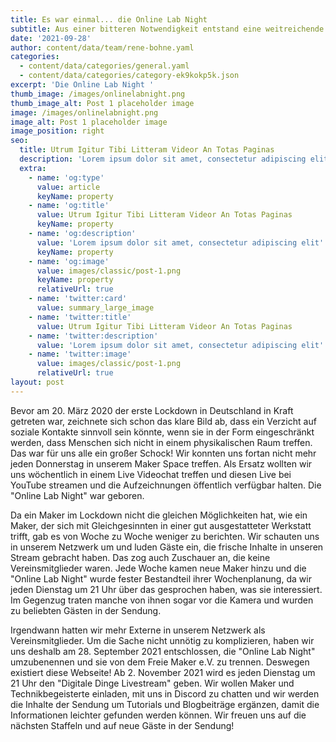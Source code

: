 ```yaml
---
title: Es war einmal... die Online Lab Night
subtitle: Aus einer bitteren Notwendigkeit entstand eine weitreichende Idee
date: '2021-09-28'
author: content/data/team/rene-bohne.yaml
categories:
  - content/data/categories/general.yaml
  - content/data/categories/category-ek9kokp5k.json
excerpt: 'Die Online Lab Night '
thumb_image: /images/onlinelabnight.png
thumb_image_alt: Post 1 placeholder image
image: /images/onlinelabnight.png
image_alt: Post 1 placeholder image
image_position: right
seo:
  title: Utrum Igitur Tibi Litteram Videor An Totas Paginas
  description: 'Lorem ipsum dolor sit amet, consectetur adipiscing elit'
  extra:
    - name: 'og:type'
      value: article
      keyName: property
    - name: 'og:title'
      value: Utrum Igitur Tibi Litteram Videor An Totas Paginas
      keyName: property
    - name: 'og:description'
      value: 'Lorem ipsum dolor sit amet, consectetur adipiscing elit'
      keyName: property
    - name: 'og:image'
      value: images/classic/post-1.png
      keyName: property
      relativeUrl: true
    - name: 'twitter:card'
      value: summary_large_image
    - name: 'twitter:title'
      value: Utrum Igitur Tibi Litteram Videor An Totas Paginas
    - name: 'twitter:description'
      value: 'Lorem ipsum dolor sit amet, consectetur adipiscing elit'
    - name: 'twitter:image'
      value: images/classic/post-1.png
      relativeUrl: true
layout: post
---
```

Bevor am 20. März 2020 der erste Lockdown in Deutschland in Kraft getreten war, zeichnete sich schon das klare Bild ab, dass ein Verzicht auf soziale Kontakte sinnvoll sein könnte, wenn sie in der Form eingeschränkt werden, dass Menschen sich nicht in einem physikalischen Raum treffen. Das war für uns alle ein großer Schock! Wir konnten uns fortan nicht mehr jeden Donnerstag in unserem Maker Space treffen. Als Ersatz wollten wir uns wöchentlich in einem Live Videochat treffen und diesen Live bei YouTube streamen und die Aufzeichnungen öffentlich verfügbar halten. Die "Online Lab Night" war geboren.

Da ein Maker im Lockdown nicht die gleichen Möglichkeiten hat, wie ein Maker, der sich mit Gleichgesinnten in einer gut ausgestatteter Werkstatt trifft, gab es von Woche zu Woche weniger zu berichten. Wir schauten uns in unserem Netzwerk um und luden Gäste ein, die frische Inhalte in unseren Stream gebracht haben. Das zog auch Zuschauer an, die keine Vereinsmitglieder waren. Jede Woche kamen neue Maker hinzu und die "Online Lab Night" wurde fester Bestandteil ihrer Wochenplanung, da wir jeden Dienstag um 21 Uhr über das gesprochen haben, was sie interessiert. Im Gegenzug traten manche von ihnen sogar vor die Kamera und wurden zu beliebten Gästen in der Sendung.

Irgendwann hatten wir mehr Externe in unserem Netzwerk als Vereinsmitglieder. Um die Sache nicht unnötig zu komplizieren, haben wir uns deshalb am 28. September 2021 entschlossen, die "Online Lab Night" umzubenennen und sie von dem Freie Maker e.V. zu trennen. Deswegen existiert diese Webseite! Ab 2. November 2021 wird es jeden Dienstag um 21 Uhr den "Digitale Dinge Livestream" geben. Wir wollen Maker und Technikbegeisterte einladen, mit uns in Discord zu chatten und wir werden die Inhalte der Sendung um Tutorials und Blogbeiträge ergänzen, damit die Informationen leichter gefunden werden können. Wir freuen uns auf die nächsten Staffeln und auf neue Gäste in der Sendung!
